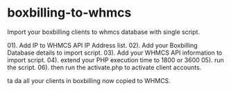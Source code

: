 boxbilling-to-whmcs
===================

Import your boxbilling clients to whmcs database with single script.

01). Add IP to WHMCS API IP Address list.
02). Add your Boxbilling Database details to import script.
03). Add your WHMCS API information to import script.
04). extend your PHP execution time to 1800 or 3600
05). run the script.
06). then run the activate.php to activate client accounts.

ta da all your clients in boxbilling now copied to WHMCS.

